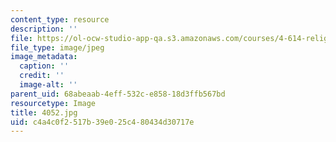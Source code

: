 ```yaml
---
content_type: resource
description: ''
file: https://ol-ocw-studio-app-qa.s3.amazonaws.com/courses/4-614-religious-architecture-and-islamic-cultures-fall-2002/c4a4c0f2517b39e025c480434d30717e_4052.jpg
file_type: image/jpeg
image_metadata:
  caption: ''
  credit: ''
  image-alt: ''
parent_uid: 68abeaab-4eff-532c-e858-18d3ffb567bd
resourcetype: Image
title: 4052.jpg
uid: c4a4c0f2-517b-39e0-25c4-80434d30717e
---
```

